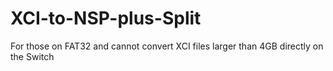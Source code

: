 # XCI-to-NSP-plus-Split
For those on FAT32 and cannot convert XCI files larger than 4GB directly on the Switch
